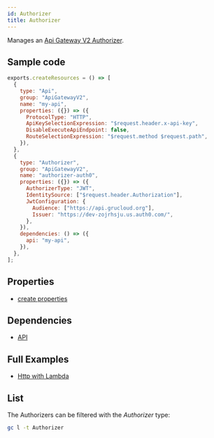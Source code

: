 ```yaml
---
id: Authorizer
title: Authorizer
---
```


Manages an [Api Gateway V2 Authorizer](https://console.aws.amazon.com/apigateway/main/apis).

## Sample code

```js
exports.createResources = () => [
  {
    type: "Api",
    group: "ApiGatewayV2",
    name: "my-api",
    properties: ({}) => ({
      ProtocolType: "HTTP",
      ApiKeySelectionExpression: "$request.header.x-api-key",
      DisableExecuteApiEndpoint: false,
      RouteSelectionExpression: "$request.method $request.path",
    }),
  },
  {
    type: "Authorizer",
    group: "ApiGatewayV2",
    name: "authorizer-auth0",
    properties: ({}) => ({
      AuthorizerType: "JWT",
      IdentitySource: ["$request.header.Authorization"],
      JwtConfiguration: {
        Audience: ["https://api.grucloud.org"],
        Issuer: "https://dev-zojrhsju.us.auth0.com/",
      },
    }),
    dependencies: () => ({
      api: "my-api",
    }),
  },
];
```

## Properties

- [create properties](https://docs.aws.amazon.com/AWSJavaScriptSDK/latest/AWS/ApiGatewayV2.html#createAuthorizer-property)

## Dependencies

- [API](./Api.md)

## Full Examples

- [Http with Lambda](https://github.com/grucloud/grucloud/tree/main/examples/aws/ApiGatewayV2/http-lambda)

## List

The Authorizers can be filtered with the _Authorizer_ type:

```sh
gc l -t Authorizer
```

```txt

```
